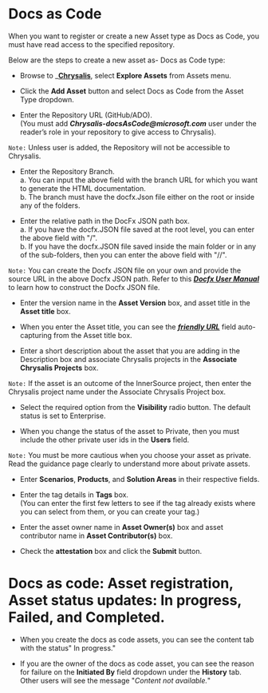 # Docs as Code

When you want to register or create a new Asset type as Docs as Code, you must have read access to the specified repository.

Below are the steps to create a new asset as- Docs as Code type:

- Browse to _**[Chrysalis](https://aka.ms/chrysalis)**, select **Explore Assets** from Assets menu.

- Click the **Add Asset** button and select Docs as Code from the Asset Type dropdown.

- Enter the Repository URL (GitHub/ADO).<br>
(You must add **_Chrysalis-docsAsCode@microsoft.com_** user under the reader’s role in your repository to give access to Chrysalis).

`Note:` Unless user is added, the Repository will not be accessible to Chrysalis.

- Enter the Repository Branch.<br>
  a. You can input the above field with the branch URL for which you want to generate the HTML documentation.<br>
  b. The branch must have the docfx.Json file either on the root or inside any of the folders.

- Enter the relative path in the DocFx JSON path box. <br>
  a. If you have the docfx.JSON file saved at the root level, you can enter the above field with "/".<br>
  b. If you have the docfx.JSON file saved inside the main folder or in any of the sub-folders, then you can enter the above field with "/<Foldername>/".

`Note:` 
   You can create the Docfx JSON file on your own and provide the source URL in the above Docfx JSON path. Refer to this **_[Docfx User Manual ](https://dotnet.github.io/docfx/tutorial/docfx.exe_user_manual.html)_** to learn how to construct the Docfx JSON file.

- Enter the version name in the **Asset Version** box, and asset title in the **Asset title** box.

- When you enter the Asset title, you can see the _[**friendly URL**](https://dev.azure.com/servicesdocs/Chrysalis/_wiki/wikis/chrysalis.wiki/33327/Select-Friendly-URL)_ field auto-capturing from the Asset title box.

- Enter a short description about the asset that you are adding in the Description box and associate Chrysalis projects in the **Associate Chrysalis Projects** box.

`Note:` If the asset is an outcome of the InnerSource project, then enter the Chrysalis project name under the Associate Chrysalis Project box.

- Select the required option from the **Visibility** radio button. The default status is set to Enterprise.

- When you change the status of the asset to Private, then you must include the other private user ids in the **Users** field. 

`Note:` You must be more cautious when you choose your asset as private. Read the guidance page clearly to understand more about private assets. 

- Enter **Scenarios**, **Products**, and **Solution Areas** in their respective fields. 

- Enter the tag details in **Tags** box.<br>(You can enter the first few letters to see if the tag already exists where you can select from them, or you can create your tag.)

- Enter the asset owner name in **Asset Owner(s)** box and asset contributor name in **Asset Contributor(s)** box.

- Check the **attestation** box and click the **Submit** button.

# Docs as code:  Asset registration, Asset status updates: In progress, Failed, and Completed. 

- When you create the docs as code assets, you can see the content tab with the status" In progress."

- If you are the owner of the docs as code asset, you can see the reason for failure on the **Initiated By** field dropdown under the **History** tab. Other users will see the message "_Content not available._"